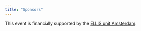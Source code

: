 ```yaml
---
title: "Sponsors"
---
```


This event is financially supported by the [ELLIS unit Amsterdam](https://ellis.eu/units/amsterdam). 
